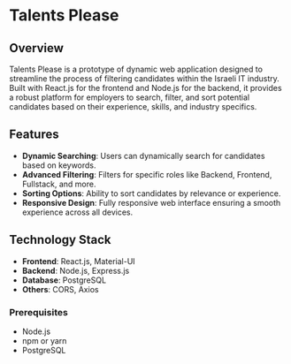 # Talents Please

## Overview
Talents Please is a prototype of dynamic web application designed to streamline the process of filtering candidates within the Israeli IT industry.
Built with React.js for the frontend and Node.js for the backend, it provides a robust platform for employers to search, filter, and sort potential candidates
based on their experience, skills, and industry specifics.

## Features
- **Dynamic Searching**: Users can dynamically search for candidates based on keywords.
- **Advanced Filtering**: Filters for specific roles like Backend, Frontend, Fullstack, and more.
- **Sorting Options**: Ability to sort candidates by relevance or experience.
- **Responsive Design**: Fully responsive web interface ensuring a smooth experience across all devices.

## Technology Stack
- **Frontend**: React.js, Material-UI
- **Backend**: Node.js, Express.js
- **Database**: PostgreSQL
- **Others**: CORS, Axios



### Prerequisites
- Node.js
- npm or yarn
- PostgreSQL


